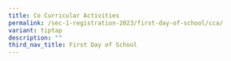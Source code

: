 ```yaml
---
title: Co Curricular Activities
permalink: /sec-1-registration-2023/first-day-of-school/cca/
variant: tiptap
description: ""
third_nav_title: First Day of School
---
```

